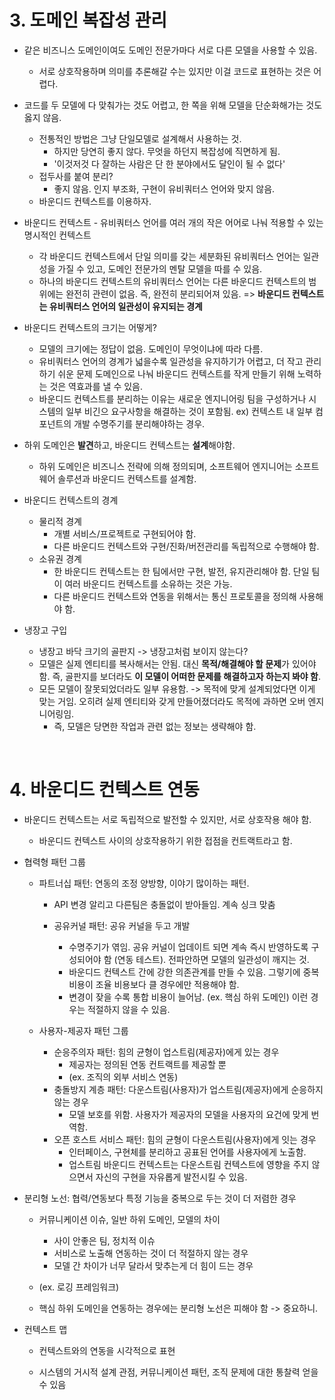 # 3. 도메인 복잡성 관리

- 같은 비즈니스 도메인이여도 도메인 전문가마다 서로 다른 모델을 사용할 수 있음.
  - 서로 상호작용하며 의미를 추론해갈 수는 있지만 이걸 코드로 표현하는 것은 어렵다.

- 코드를 두 모델에 다 맞춰가는 것도 어렵고, 한 쪽을 위해 모델을 단순화해가는 것도 옳지 않음.
  - 전통적인 방법은 그냥 단일모델로 설계해서 사용하는 것.
    - 하지만 당연히 좋지 않다. 무엇을 하던지 복잡성에 직면하게 됨.
    - '이것저것 다 잘하는 사람은 단 한 분야에서도 달인이 될 수 없다'
  - 접두사를 붙여 분리?
    - 좋지 않음. 인지 부조화, 구현이 유비쿼터스 언어와 맞지 않음.
  - 바운디드 컨텍스트를 이용하자.

- 바운디드 컨텍스트 - 유비쿼터스 언어를 여러 개의 작은 어어로 나눠 적용할 수 있는 명시적인 컨텍스트
  - 각 바운디드 컨텍스트에서 단일 의미를 갖는 세분화된 유비쿼터스 언어는 일관성을 가질 수 있고, 도메인 전문가의 멘탈 모델을 따를 수 있음.
  - 하나의 바운디드 컨텍스트의 유비쿼터스 언어는 다른 바운디드 컨텍스트의 범위에는 완전히 관련이 없음. 즉, 완전히 분리되어져 있음. => **바운디드 컨텍스트는 유비쿼터스 언어의 일관성이 유지되는 경계**

- 바운디드 컨텍스트의 크기는 어떻게?
  - 모델의 크기에는 정답이 없음. 도메인이 무엇이냐에 따라 다름.
  - 유비쿼터스 언어의 경계가 넓을수록 일관성을 유지하기가 어렵고, 더 작고 관리하기 쉬운 문제 도메인으로 나눠 바운디드 컨텍스트를 작게 만들기 위해 노력하는 것은 역효과를 낼 수 있음.
  - 바운디드 컨텍스트를 분리하는 이유는 새로운 엔지니어링 팀을 구성하거나 시스템의 일부 비긴으 요구사항을 해결하는 것이 포함됨. ex) 컨텍스트 내 일부 컴포넌트의 개발 수명주기를 분리해야하는 경우.

- 하위 도메인은 **발견**하고, 바운디드 컨텍스트는 **설계**해야함.
  - 하위 도메인은 비즈니스 전략에 의해 정의되며, 소프트웨어 엔지니어는 소프트웨어 솔루션과 바운디드 컨텍스트를 설계함.

- 바운디드 컨텍스트의 경계
  - 물리적 경계
    - 개별 서비스/프로젝트로 구현되어야 함.
    - 다른 바운디드 컨텍스트와 구현/진화/버전관리를 독립적으로 수행해야 함.
  - 소유권 경계
    - 한 바운디드 컨텍스트는 한 팀에서만 구현, 발전, 유지관리해야 함. 단일 팀이 여러 바운디드 컨텍스트를 소유하는 것은 가능.
    - 다른 바운디드 컨텍스트와 연동을 위해서는 통신 프로토콜을 정의해 사용해야 함.

- 냉장고 구입
  - 냉장고 바닥 크기의 골판지 -> 냉장고처럼 보이지 않는다?
  - 모델은 실제 엔티티를 복사해서는 안됨. 대신 **목적/해결해야 할 문제**가 있어야 함. 즉, 골판지를 보더라도 **이 모델이 어떠한 문제를 해결하고자 하는지 봐야 함**.
  - 모든 모델이 잘못되었더라도 일부 유용함. -> 목적에 맞게 설계되었다면 이게 맞는 거임. 오히려 실제 엔티티와 갖게 만들어졌더라도 목적에 과하면 오버 엔지니어링임.
    - 즉, 모델은 당면한 작업과 관련 없는 정보는 생략해야 함.

<br/>


# 4. 바운디드 컨텍스트 연동

- 바운디드 컨텍스트는 서로 독립적으로 발전할 수 있지만, 서로 상호작용 해야 함.
  - 바운디드 컨텍스트 사이의 상호작용하기 위한 접점을 컨트랙트라고 함.


- 협력형 패턴 그룹

  - 파트너십 패턴: 연동의 조정 양방향, 이야기 많이하는 패턴.

    - API 변경 알리고 다른팀은 충돌없이 받아들임. 계속 싱크 맞춤

    - 공유커널 패턴: 공유 커널을 두고 개발
      - 수명주기가 엮임. 공유 커널이 업데이트 되면 계속 즉시 반영하도록 구성되어야 함 (연동 테스트). 전파안하면 모델의 일관성이 깨지는 것.
      - 바운디드 컨텍스트 간에 강한 의존관계를 만들 수 있음. 그렇기에 중복 비용이 조율 비용보다 클 경우에만 적용해야 함.
      - 변경이 잦을 수록 통합 비용이 늘어남. (ex. 핵심 하위 도메인) 이런 경우는 적절하지 않을 수 있음.

  - 사용자-제공자 패턴 그룹
    - 순응주의자 패턴: 힘의 균형이 업스트림(제공자)에게 있는 경우
      - 제공자는 정의된 연동 컨트랙트를 제공할 뿐
      - (ex. 조직의 외부 서비스 연동)
    - 충돌방지 계층 패턴: 다운스트림(사용자)가 업스트림(제공자)에게 순응하지 않는 경우
      - 모델 보호를 위함. 사용자가 제공자의 모델을 사용자의 요건에 맞게 번역함.
    - 오픈 호스트 서비스 패턴: 힘의 균형이 다운스트림(사용자)에게 잇는 경우
      - 인터페이스, 구현체를 분리하고 공표된 언어를 사용자에게 노출함.
      - 업스트림 바운디드 컨텍스트는 다운스트림 컨텍스트에 영향을 주지 않으면서 자신의 구현을 자유롭게 발전시킬 수 있음.



- 분리형 노선: 협력/연동보다 특정 기능을 중복으로 두는 것이 더 저렴한 경우

  - 커뮤니케이션 이슈, 일반 하위 도메인, 모델의 차이
    - 사이 안좋은 팀, 정치적 이슈
    - 서비스로 노출해 연동하는 것이 더 적절하지 않는 경우
    - 모델 간 차이가 너무 달라서 맞추는게 더 힘이 드는 경우

  - (ex. 로깅 프레임워크)

  - 핵심 하위 도메인을 연동하는 경우에는 분리형 노선은 피해야 함 -> 중요하니.



- 컨텍스트 맵

  - 컨텍스트와의 연동을 시각적으로 표현

  - 시스템의 거시적 설계 관점, 커뮤니케이션 패턴, 조직 문제에 대한 통찰력 얻을 수 있음
